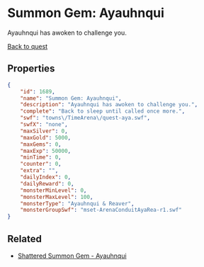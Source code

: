 # Summon Gem: Ayauhnqui

Ayauhnqui has awoken to challenge you.

[Back to quest](../quests.md)

## Properties

```json
{
    "id": 1689,
    "name": "Summon Gem: Ayauhnqui",
    "description": "Ayauhnqui has awoken to challenge you.",
    "complete": "Back to sleep until called once more.",
    "swf": "towns\/TimeArena\/quest-aya.swf",
    "swfX": "none",
    "maxSilver": 0,
    "maxGold": 5000,
    "maxGems": 0,
    "maxExp": 50000,
    "minTime": 0,
    "counter": 0,
    "extra": "",
    "dailyIndex": 0,
    "dailyReward": 0,
    "monsterMinLevel": 0,
    "monsterMaxLevel": 100,
    "monsterType": "Ayauhnqui & Reaver",
    "monsterGroupSwf": "mset-ArenaConduitAyaRea-r1.swf"
}
```

## Related

- [Shattered Summon Gem - Ayauhnqui](../items/19485-shattered-summon-gem-ayauhnqui.md)

